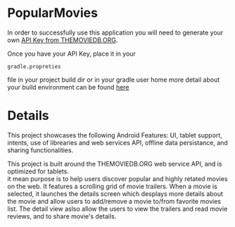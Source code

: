# PopularMovies

In order to successfully use this application you will need to generate your own [API Key from THEMOVIEDB.ORG](https://www.themoviedb.org/documentation/api).

Once you have your API Key, place it in your 
```shell
gradle.propreties
```
file in your project build dir or in your gradle user home
more detail about your build environment can be found [here]( https://docs.gradle.org/current/userguide/build_environment.html)


# Details 

This project showcases the following Android Features: 
UI, tablet support, intents, use of librearies and web services API, offline data persistance, and sharing functionalities. 

This project is built around the THEMOVIEDB.ORG web service API, and is optimized for tablets.  
it mean purpose is to help users discover popular and highly retated movies on the web. It features a scrolling grid of movie trailers. When a movie is selected, it launches the details screen which desplays more details about the movie and allow users to add/remove a movie to/from favorite movies list. The detail view aslso allow the users to view the trailers and read movie reviews, and to share movie's details. 
